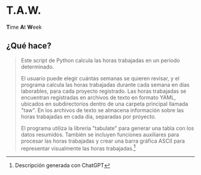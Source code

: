 # T.A.W.

**T**ime **A**t **W**eek

## ¿Qué hace?

> Este script de Python calcula las horas trabajadas en un periodo determinado.
> 
> El usuario puede elegir cuántas semanas se quieren revisar, y el programa calcula las horas trabajadas durante cada semana en días laborables, para cada proyecto registrado. Las horas trabajadas se encuentran registradas en archivos de texto en formato YAML, ubicados en subdirectorios dentro de una carpeta principal llamada "taw". En los archivos de texto se almacena información sobre las horas trabajadas en cada día, separadas por proyecto.
> 
> El programa utiliza la librería "tabulate" para generar una tabla con los datos resumidos. También se incluyen funciones auxiliares para procesar las horas trabajadas y crear una barra gráfica ASCII para representar visualmente las horas trabajadas.[^1]

[^1]: Descripción generada con ChatGPT

